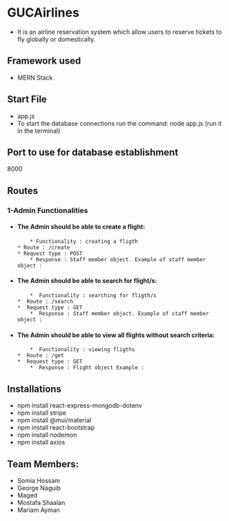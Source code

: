 # GUCAirlines
* It is an airline reservation system which allow users to reserve tickets to fly globally or domestically.



## Framework used
* MERN Stack



## Start File
* app.js
* To start the database connections run the command: node app.js (run it in the terminal)



## Port to use for database establishment 
 8000
 
 ## Routes
 
 ### 1-Admin Functionalities
  * #### The Admin should be able to create a flight:


            * Functionality : creating a fligth
	    * Route : /create
	    * Request type : POST
            * Response : Staff member object. Example of staff member object : 


  * #### The Admin should be able to search for flight/s:


            *  Functionality : searching for fligth/s
	    *  Route : /search
	    *  Request type : GET
            *  Response : Staff member object. Example of staff member object : 

  * #### The Admin should be able to view all flights without search criteria:


            *  Functionality : viewing fligths
	    *  Route : /get
	    *  Request type : GET
            *  Response : Flight object Example : 
           	
       
   



 ## Installations
 * npm install react-express-mongodb-dotenv
 * npm install stripe
 * npm install @mui/material
 * npm install react-bootstrap
 * npm install nodemon
 * npm install axios


 ## Team Members:
* Somia Hossam 
* George Naguib
* Maged
* Mostafa Shaalan
* Mariam Ayman

